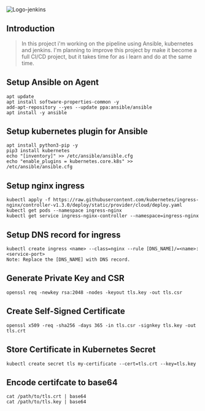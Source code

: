 ![Logo-jenkins](https://www.jenkins.io/images/logos/clown/clown.png)

## Introduction 
>In this project i'm working on the pipeline using Ansible, kubernetes and jenkins. I'm planning to 
improve this project by make it become a full CI/CD project, but it takes time for as i learn and do 
at the same time.


## Setup Ansible on Agent
```
apt update
apt install software-properties-common -y
add-apt-repository --yes --update ppa:ansible/ansible
apt install -y ansible
```
## Setup kubernetes plugin for Ansible
```
apt install python3-pip -y
pip3 install kubernetes
echo "[inventory]" >> /etc/ansible/ansible.cfg
echo "enable_plugins = kubernetes.core.k8s" >> /etc/ansible/ansible.cfg
```
## Setup nginx ingress
```
kubectl apply -f https://raw.githubusercontent.com/kubernetes/ingress-nginx/controller-v1.3.0/deploy/static/provider/cloud/deploy.yaml
kubectl get pods --namespace ingress-nginx
kubectl get service ingress-nginx-controller --namespace=ingress-nginx
```
## Setup DNS record for ingress
```
kubectl create ingress <name> --class=nginx --rule [DNS_NAME]/=<name>:<service-port>
Note: Replace the [DNS_NAME] with DNS record.
```
## Generate Private Key and CSR
```
openssl req -newkey rsa:2048 -nodes -keyout tls.key -out tls.csr
```
## Create Self-Signed Certificate
```
openssl x509 -req -sha256 -days 365 -in tls.csr -signkey tls.key -out tls.crt
```
## Store Certificate in Kubernetes Secret
```
kubectl create secret tls my-certificate --cert=tls.crt --key=tls.key
```
## Encode certifcate to base64
```
cat /path/to/tls.crt | base64
cat /path/to/tls.key | base64
```
